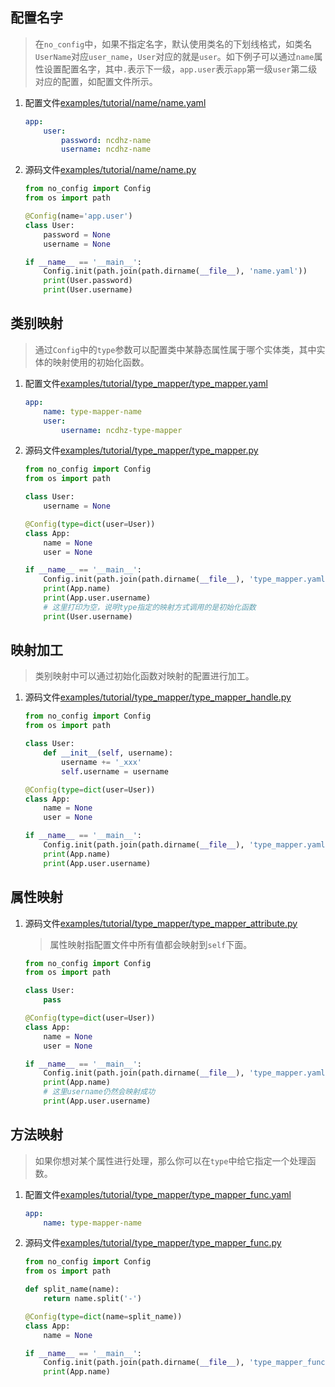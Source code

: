 ## 配置名字

> 在`no_config`中，如果不指定名字，默认使用类名的下划线格式，如类名`UserName`对应`user_name`，`User`对应的就是`user`。如下例子可以通过`name`属性设置配置名字，其中`.`表示下一级，`app.user`表示`app`第一级`user`第二级对应的配置，如配置文件所示。

1. 配置文件[examples/tutorial/name/name.yaml](https://github.com/ncdhz/no_config/blob/main/examples/tutorial/name/name.yaml)

    ```yaml
    app:
        user:
            password: ncdhz-name
            username: ncdhz-name
    ```

2. 源码文件[examples/tutorial/name/name.py](https://github.com/ncdhz/no_config/blob/main/examples/tutorial/name/name.py)

    ```python
    from no_config import Config
    from os import path

    @Config(name='app.user')
    class User:
        password = None
        username = None

    if __name__ == '__main__':
        Config.init(path.join(path.dirname(__file__), 'name.yaml'))
        print(User.password)
        print(User.username)
    ```


## 类别映射

> 通过`Config`中的`type`参数可以配置类中某静态属性属于哪个实体类，其中实体的映射使用的初始化函数。

1. 配置文件[examples/tutorial/type_mapper/type_mapper.yaml](https://github.com/ncdhz/no_config/blob/main/examples/tutorial/type_mapper/type_mapper.yaml)

    ```yaml
    app:
        name: type-mapper-name
        user:
            username: ncdhz-type-mapper
    ```

2. 源码文件[examples/tutorial/type_mapper/type_mapper.py](https://github.com/ncdhz/no_config/blob/main/examples/tutorial/type_mapper/type_mapper.py)

    ```python
    from no_config import Config
    from os import path

    class User:
        username = None

    @Config(type=dict(user=User))
    class App:
        name = None
        user = None

    if __name__ == '__main__':
        Config.init(path.join(path.dirname(__file__), 'type_mapper.yaml'))
        print(App.name)
        print(App.user.username)
        # 这里打印为空，说明type指定的映射方式调用的是初始化函数
        print(User.username)
    ```

## 映射加工

> 类别映射中可以通过初始化函数对映射的配置进行加工。

1. 源码文件[examples/tutorial/type_mapper/type_mapper_handle.py](https://github.com/ncdhz/no_config/blob/main/examples/tutorial/type_mapper/type_mapper_handle.py)


    ```python
    from no_config import Config
    from os import path

    class User:
        def __init__(self, username):
            username += '_xxx'
            self.username = username

    @Config(type=dict(user=User))
    class App:
        name = None
        user = None

    if __name__ == '__main__':
        Config.init(path.join(path.dirname(__file__), 'type_mapper.yaml'))
        print(App.name)
        print(App.user.username)
    ```

## 属性映射

1. 源码文件[examples/tutorial/type_mapper/type_mapper_attribute.py](https://github.com/ncdhz/no_config/blob/main/examples/tutorial/type_mapper/type_mapper_attribute.py)
    
    > 属性映射指配置文件中所有值都会映射到`self`下面。

    ```python
    from no_config import Config
    from os import path

    class User:
        pass

    @Config(type=dict(user=User))
    class App:
        name = None
        user = None

    if __name__ == '__main__':
        Config.init(path.join(path.dirname(__file__), 'type_mapper.yaml'))
        print(App.name)
        # 这里username仍然会映射成功
        print(App.user.username)
    ```


## 方法映射

> 如果你想对某个属性进行处理，那么你可以在`type`中给它指定一个处理函数。

1. 配置文件[examples/tutorial/type_mapper/type_mapper_func.yaml](https://github.com/ncdhz/no_config/blob/main/examples/tutorial/type_mapper/type_mapper_func.yaml)

    ```yaml
    app:
        name: type-mapper-name
    ```

2. 源码文件[examples/tutorial/type_mapper/type_mapper_func.py](https://github.com/ncdhz/no_config/blob/main/examples/tutorial/type_mapper/type_mapper_func.py)

    ```python
    from no_config import Config
    from os import path

    def split_name(name):
        return name.split('-')

    @Config(type=dict(name=split_name))
    class App:
        name = None

    if __name__ == '__main__':
        Config.init(path.join(path.dirname(__file__), 'type_mapper_func.yaml'))
        print(App.name)
    ```
